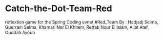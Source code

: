# Catch-the-Dot-Team-Red
reflextion game for the Spring Coding evnet #Red_Team By :  Hadjadj Selma, Guerram Selma, Khamari Nor El Khitem, Rettab Nour El Islam, Aliat Atef, Ouddah Ayoub

